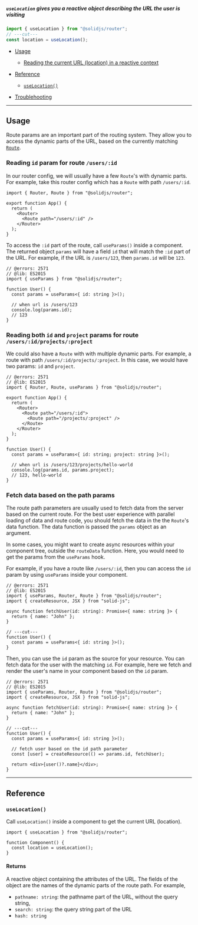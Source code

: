 <title>useLocation</title>

##### `useLocation` gives you a reactive object describing the URL the user is visiting

<div class="text-xl">

```ts twoslash
import { useLocation } from "@solidjs/router";
// ---cut---
const location = useLocation();
```

</div>

- [Usage](#usage)

  - [Reading the current URL (location) in a reactive context](#accessing-id-param-for-route-users-id)

- [Reference](#reference)

  - [`useLocation()`](#hello-world)

- [Troublehooting](#troublehooting)

---

## Usage

Route params are an important part of the routing system. They allow you to access the dynamic parts of the URL, based on the currently matching [`Route`](/api/router/route).

### Reading `id` param for route `/users/:id`

In our router config, we will usually have a few `Route`'s with dynamic parts. For example, take this router config which has a `Route` with path `/users/:id`.

```tsx twoslash {6}
import { Router, Route } from "@solidjs/router";

export function App() {
  return (
    <Router>
      <Route path="/users/:id" />
    </Router>
  );
}
```

To access the `:id` part of the route, call `useParams()` inside a component. The returned object `params` will have a field `id` that will match the `:id` part of the URL. For example, if the URL is `/users/123`, then `params.id` will be `123`.

```tsx twoslash {4-8}
// @errors: 2571
// @lib: ES2015
import { useParams } from "@solidjs/router";

function User() {
  const params = useParams<{ id: string }>();

  // when url is /users/123
  console.log(params.id);
  // 123
}
```

### Reading both `id` and `project` params for route `/users/:id/projects/:project`

We could also have a `Route` with with multiple dynamic parts. For example, a route with path `/users/:id/projects/:project`. In this case, we would have two params: `id` and `project`.

```tsx twoslash {6-8,14-18}
// @errors: 2571
// @lib: ES2015
import { Router, Route, useParams } from "@solidjs/router";

export function App() {
  return (
    <Router>
      <Route path="/users/:id">
        <Route path="/projects/:project" />
      </Route>
    </Router>
  );
}

function User() {
  const params = useParams<{ id: string; project: string }>();

  // when url is /users/123/projects/hello-world
  console.log(params.id, params.project);
  // 123, hello-world
}
```

### Fetch data based on the path params

The route path parameters are usually used to fetch data from the server based on the current route. For the best user experience with parallel loading of data and route code, you should fetch the data in the the `Route`'s data function. The data function is passed the `params` object as an argument.

In some cases, you might want to create async resources within your component tree, outside the `routeData` function. Here, you would need to get the params from the `useParams` hook.

For example, if you have a route like `/users/:id`, then you can access the `id` param by using `useParams` inside your component.

```tsx twoslash {2}
// @errors: 2571
// @lib: ES2015
import { useParams, Router, Route } from "@solidjs/router";
import { createResource, JSX } from "solid-js";

async function fetchUser(id: string): Promise<{ name: string }> {
  return { name: "John" };
}

// ---cut---
function User() {
  const params = useParams<{ id: string }>();
}
```

Then, you can use the `id` param as the source for your resource. You can fetch data for the user with the matching `id`. For example, here we fetch and render the user's name in your component based on the `id` param.

```tsx twoslash {4-7}
// @errors: 2571
// @lib: ES2015
import { useParams, Router, Route } from "@solidjs/router";
import { createResource, JSX } from "solid-js";

async function fetchUser(id: string): Promise<{ name: string }> {
  return { name: "John" };
}

// ---cut---
function User() {
  const params = useParams<{ id: string }>();

  // fetch user based on the id path parameter
  const [user] = createResource(() => params.id, fetchUser);

  return <div>{user()?.name}</div>;
}
```

---

## Reference

### `useLocation()`

Call `useLocation()` inside a component to get the current URL (location).

```tsx twoslash
import { useLocation } from "@solidjs/router";

function Component() {
  const location = useLocation();
}
```

#### Returns

A reactive object containing the attributes of the URL. The fields of the object are the names of the dynamic parts of the route path. For example,

- `pathname: string`: the pathname part of the URL, without the query string,
- `search: string`: the query string part of the URL
- `hash: string`

